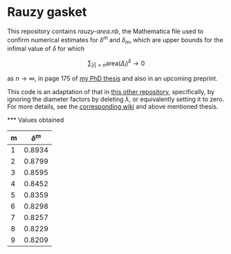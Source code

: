 # Rauzy gasket

This repository contains *rauzy-area.nb*, the Mathematica file used to confirm numerical estimates for $\delta^m$ and $\delta_m$, which are upper bounds for the infimal value of $\delta$ for which

$$ \sum_{|i| = n} \text{area}(\Delta_i)^\delta \to 0 $$

as $n \to \infty$, in page 175 of [my PhD thesis](https://wrap.warwick.ac.uk/view/author_id/347116.html) and also in an upcoming preprint.

This code is an adaptation of that in [this other repository](https://www.github.com/sewell-math/rauzy-gasket-upper), specifically, by ignoring the diameter factors by deleting $\lambda$, or equivalently setting it to zero. For more details, see the [corresponding wiki](https://www.github.com/sewell-math/rauzy-gasket-upper/wiki) and above mentioned thesis.


*** Values obtained

m | $\delta^{m}$
--- | ---
1   | 0.8934
2   | 0.8799
3   | 0.8595
4   | 0.8452
5   | 0.8359
6   | 0.8298
7   | 0.8257
8   | 0.8229
9   | 0.8209
